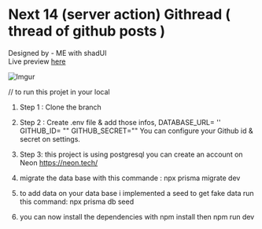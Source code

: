# Next 14 (server action) Githread ( thread of github posts )

Designed by - ME with shadUI <br/>Live preview [here](https://githread-adam.vercel.app/)<br/>

![Imgur](https://imgur.com/T01cqBe)

// to run this projet in your local 

1) Step 1 : Clone the branch
2) Step 2 : Create .env file & add those infos,
DATABASE_URL= ''
GITHUB_ID= ""
GITHUB_SECRET=""
You can configure your Github id & secret on settings.

3) Step 3: this project is using postgresql you can create an account on Neon
https://neon.tech/

4) migrate the data base with this commande :
npx prisma migrate dev

5) to add data on your data base i implemented a seed to get fake data run this command:
npx prisma db seed

6) you can now install the dependencies with npm install then npm run dev
